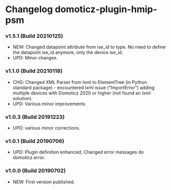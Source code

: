# Changelog domoticz-plugin-hmip-psm

### v1.5.1 (Build 20210125)
* NEW: Changed datapoint attribute from ise_id to type. No need to define the datapoint ise_id anymore, only the device ise_id. 
* UPD: Minor changes.

### v1.1.0 (Build 20210118)
* CHG: Changed XML Parser from lxml to ElementTree (in Python standard package) - encountered lxml issue ("ImportError") adding multiple devices with Domoticz 2020 or higher (not found an lxml solution).
* UPD: Various minor improvements

### v1.0.3 (Build 20191223)
* UPD: various minor corrections.

### v1.0.1 (Build 20190706)
* UPD: Plugin definition enhanced; Changed error messages do domoticz.error.

### v1.0.0 (Build 20190702)
* NEW: First version published.
